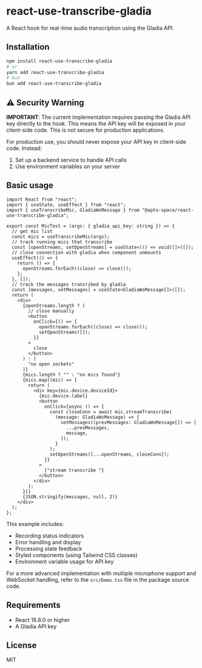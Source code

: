 # react-use-transcribe-gladia

A React hook for real-time audio transcription using the Gladia API.

## Installation

```bash
npm install react-use-transcribe-gladia
# or
yarn add react-use-transcribe-gladia
# bun
bun add react-use-transcribe-gladia
```

## ⚠️ Security Warning

**IMPORTANT**: The current implementation requires passing the Gladia API key directly to the hook. This means the API key will be exposed in your client-side code. This is not secure for production applications.

For production use, you should never expose your API key in client-side code.
Instead:
1. Set up a backend service to handle API calls
2. Use environment variables on your server

## Basic usage

```tsx ./src/Demo.tsx
import React from "react";
import { useState, useEffect } from "react";
import { useTranscribeMic, GladiaWsMessage } from "@apto-space/react-use-transcribe-gladia";

export const MicTest = (args: { gladia_api_key: string }) => {
  // get mic list
  const mics = useTranscribeMic(args);
  // track running mics that transcribe
  const [openStreams, setOpenStreams] = useState<(() => void)[]>([]);
  // close connection with gladia when component unmounts
  useEffect(() => {
    return () => {
      openStreams.forEach((close) => close());
    };
  }, []);
  // track the messages transribed by gladia
  const [messages, setMessages] = useState<GladiaWsMessage[]>([]);
  return (
    <div>
      {openStreams.length ? (
        // close manually
        <button
          onClick={() => {
            openStreams.forEach((close) => close());
            setOpenStreams([]);
          }}
        >
          close
        </button>
      ) : (
        "no open sockets"
      )}
      {mics.length ? "" : "no mics found"}
      {mics.map((mic) => {
        return (
          <div key={mic.device.deviceId}>
            {mic.device.label}
            <button
              onClick={async () => {
                const closeConn = await mic.streamTranscribe(
                  (message: GladiaWsMessage) => {
                    setMessages((prevMessages: GladiaWsMessage[]) => [
                      ...prevMessages,
                      message,
                    ]);
                  }
                );
                setOpenStreams([...openStreams, closeConn]);
              }}
            >
              {"stream transcribe "}
            </button>
          </div>
        );
      })}
      {JSON.stringify(messages, null, 2)}
    </div>
  );
};

```

This example includes:
- Recording status indicators
- Error handling and display
- Processing state feedback
- Styled components (using Tailwind CSS classes)
- Environment variable usage for API key

For a more advanced implementation with multiple microphone support and WebSocket handling, refer to the `src/Demo.tsx` file in the package source code.

## Requirements

- React 16.8.0 or higher
- A Gladia API key

## License

MIT 